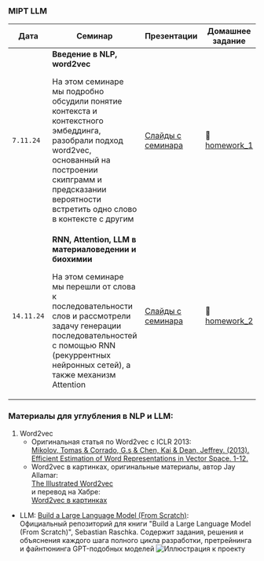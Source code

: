 ### MIPT LLM

| Дата     |    Семинар                                  | Презентации            |     Домашнее задание |
| ---------|-------------------------------------------------------| -----------------------|----------------------|
| `7.11.24`  |**Введение в NLP, word2vec**<p>На этом семинаре мы подробно обсудили понятие контекста и контекстного эмбеддинга, разобрали подход word2vec, основанный на построении скипграмм и предсказании вероятности встретить одно слово в контексте с другим | [Слайды с семинара](https://github.com/YanaPropad/MIPT_LLM/blob/main/Введение%20в%20NLP%2C%20LLM%20%20в%20материаловедении%20и%20химии%20-%20часть%201.pdf)|&#128193;[homework_1](https://github.com/YanaPropad/MIPT_LLM/tree/main/homework_1)|
| `14.11.24` |**RNN, Attention, LLM в материаловедении и биохимии**<p>На этом семинаре мы перешли от слова к последовательности слов и рассмотрели задачу генерации последовательностей с помощью RNN (рекуррентных нейронных сетей), а также механизм Attention | [Слайды с семинара](https://github.com/YanaPropad/MIPT_LLM/blob/main/Введение%20в%20NLP%2C%20LLM%20в%20материаловедении%20и%20химии%20-%20часть%202.pdf)|&#128193;[homework_2](https://github.com/YanaPropad/MIPT_LLM/tree/main/homework_2)|

### Материалы для углубления в NLP и LLM:
1. Word2vec
   - Оригинальная статья по Word2vec с ICLR 2013:<br>
     [Mikolov, Tomas & Corrado, G.s & Chen, Kai & Dean, Jeffrey. (2013). Efficient Estimation of Word Representations in Vector Space. 1-12.](https://arxiv.org/abs/1301.3781)
   - Word2vec в картинках, оригинальные материалы, автор Jay Allamar:<br>
     [The Illustrated Word2vec](https://jalammar.github.io/illustrated-word2vec/)<br>
     и перевод на Хабре:<br>
     [Word2vec в картинках](https://habr.com/ru/articles/446530/)



- LLM:
  [Build a Large Language Model (From Scratch)](https://github.com/rasbt/LLMs-from-scratch):<br>
  Официальный репозиторий для книги "Build a Large Language Model (From Scratch)", Sebastian Raschka. Содержит задания, решения и объяснения каждого шага полного цикла разработки, претрейнинга и файнтюнинга GPT-подобных моделей
  ![Иллюстрация к проекту](https://camo.githubusercontent.com/a17472f25db0af2e7a72700cf3e994b48a61405931b54111ed4d62cbe0371216/68747470733a2f2f73656261737469616e72617363686b612e636f6d2f696d616765732f4c4c4d732d66726f6d2d736372617463682d696d616765732f6d656e74616c2d6d6f64656c2e6a7067)

